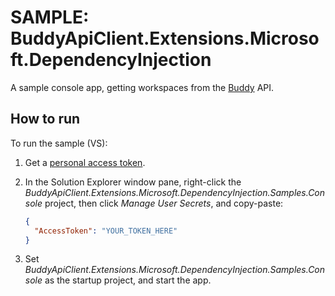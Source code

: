 # SAMPLE: BuddyApiClient.Extensions.Microsoft.DependencyInjection

A sample console app, getting workspaces from the [Buddy](https://buddy.works) API.

## How to run

To run the sample (VS):

1. Get a [personal access token](https://buddy.works/docs/api/getting-started/oauth2/personal-access-token).

2. In the Solution Explorer window pane, right-click the *BuddyApiClient.Extensions.Microsoft.DependencyInjection.Samples.Console* project, then click *Manage User Secrets*, and copy-paste:

    ```json
    {
      "AccessToken": "YOUR_TOKEN_HERE"
    }
    ```

4. Set *BuddyApiClient.Extensions.Microsoft.DependencyInjection.Samples.Console* as the startup project, and start the app.